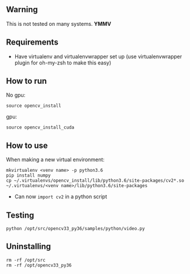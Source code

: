## Warning

This is not tested on many systems. __YMMV__


## Requirements

- Have virtualenv and virtualenvwrapper set up (use virtualenvwrapper plugin for oh-my-zsh to make this easy)


## How to run

No gpu:
```
source opencv_install
```

gpu:
```
source opencv_install_cuda
```


## How to use

When making a new virtual environment:
```
mkvirtualenv <venv name> -p python3.6
pip install numpy
cp ~/.virtualenvs/opencv_install/lib/python3.6/site-packages/cv2*.so ~/.virtualenvs/<venv name>/lib/python3.6/site-packages
```
- Can now `import cv2` in a python script


## Testing

```
python /opt/src/opencv33_py36/samples/python/video.py
```



## Uninstalling

```
rm -rf /opt/src
rm -rf /opt/opencv33_py36
```
